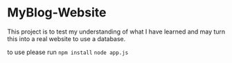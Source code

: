 # MyBlog-Website

This project is to test my understanding of what I have learned and may turn this into a real website to use a database. 

to use please run ```npm install```   ```node app.js```
